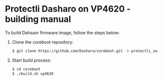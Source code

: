 # Protectli Dasharo on VP4620 - building manual

To build Dahsaor firmware image, follow the steps below:

1. Clone the coreboot repository:

    ```bash
    $ git clone https://github.com/Dasharo/coreboot.git -b protectli_vault_cml/release
    ```

2. Start build process:

    ```bash
    $ cd coreboot
    $ ./build.sh vp4620
    ```
